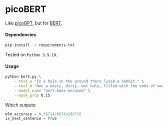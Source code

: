 # picoBERT
Like [picoGPT](https://github.com/jaymody/picoGPT), but for [BERT](https://arxiv.org/pdf/1810.04805.pdf).

#### Dependencies
```bash
pip install -r requirements.txt
```
Tested on `Python 3.9.10`.

#### Usage
```bash
python bert.py \
    --text_a "In a hole in the ground there lived a hobbit." \
    --text_b "Not a nasty, dirty, wet hole, filled with the ends of worms and an oozy smell, nor yet a dry, bare, sandy hole with nothing in it to sit down on or to eat: it was a hobbit-hole, and that means comfort." \
    --model_name "bert-base-uncased" \
    --mask_prob 0.15
```

Which outputs:

```python
mlm_accuracy = 0.35714285714285715
is_next_sentence = True
```
